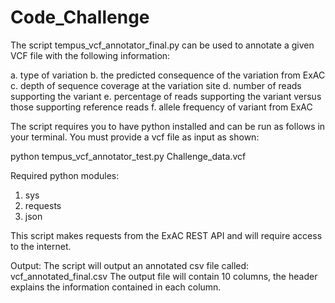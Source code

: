 # Code_Challenge

The script tempus_vcf_annotator_final.py can be used to annotate a given VCF file with the following information:

a. type of variation 
b. the predicted consequence of the variation from ExAC
c. depth of sequence coverage at the variation site
d. number of reads supporting the variant
e. percentage of reads supporting the variant versus those supporting reference reads 
f. allele frequency of variant from ExAC

The script requires you to have python installed and can be run as follows in your terminal. You must provide a vcf file as input as shown: 

python tempus_vcf_annotator_test.py Challenge_data.vcf

Required python modules: 
1) sys
2) requests
3) json

This script makes requests from the ExAC REST API and will require access to the internet. 

Output: The script will output an annotated csv file called: vcf_annotated_final.csv The output file will contain 10 columns, the header explains the information contained in each column. 
